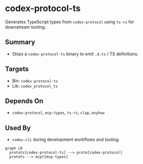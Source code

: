 # codex-protocol-ts

Generates TypeScript types from `codex-protocol` using `ts-rs` for downstream tooling.

## Summary

- Ships a `codex-protocol-ts` binary to emit `.d.ts` / TS definitions.

## Targets

- Bin: `codex-protocol-ts`
- Lib: `codex_protocol_ts`

## Depends On

- `codex-protocol`, `mcp-types`, `ts-rs`, `clap`, `anyhow`

## Used By

- `codex-cli` during development workflows and tooling.

```mermaid
graph LR
  protots[codex-protocol-ts] --> proto[codex-protocol]
  protots --> mcpt[mcp-types]
```

